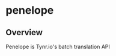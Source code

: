 # penelope

## Overview
[logo]: https://github.com/tynr-io/penelope/raw/main/misc/logo.jpeg "Penelope Batch Translation"

Penelope is Tynr.io's batch translation API
